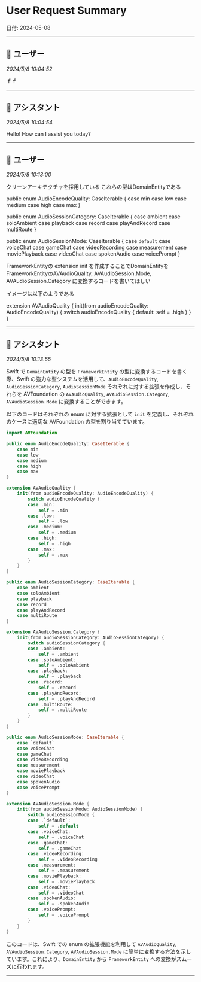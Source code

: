 # User Request Summary

日付: 2024-05-08

---

## 👤 ユーザー
*2024/5/8 10:04:52*

ｆｆ

---

## 🤖 アシスタント
*2024/5/8 10:04:54*

Hello! How can I assist you today?

---

## 👤 ユーザー
*2024/5/8 10:13:00*

クリーンアーキテクチャを採用している
これらの型はDomainEntityである

public enum AudioEncodeQuality: CaseIterable {
    case min
    case low
    case medium
    case high
    case max
}

public enum AudioSessionCategory: CaseIterable {
    case ambient
    case soloAmbient
    case playback
    case record
    case playAndRecord
    case multiRoute
}

public enum AudioSessionMode: CaseIterable {
    case `default`
    case voiceChat
    case gameChat
    case videoRecording
    case measurement
    case moviePlayback
    case videoChat
    case spokenAudio
    case voicePrompt
}

FrameworkEntityの extension init を作成することでDomainEntityをFrameworkEntityのAVAudioQuality, AVAudioSession.Mode, AVAudioSession.Category に変換するコードを書いてほしい

イメージは以下のようである

extension AVAudioQuality {
    init(from audioEncodeQuality: AudioEncodeQuality) {
        switch audioEncodeQuality {
        default:
            self = .high
        }
    }
}

---

## 🤖 アシスタント
*2024/5/8 10:13:55*

Swift で `DomainEntity` の型を `FrameworkEntity` の型に変換するコードを書く際、Swift の強力な型システムを活用して、`AudioEncodeQuality`, `AudioSessionCategory`, `AudioSessionMode` それぞれに対する拡張を作成し、それらを AVFoundation の `AVAudioQuality`, `AVAudioSession.Category`, `AVAudioSession.Mode` に変換することができます。

以下のコードはそれぞれの enum に対する拡張として `init` を定義し、それぞれのケースに適切な AVFoundation の型を割り当てています。

```swift
import AVFoundation

public enum AudioEncodeQuality: CaseIterable {
    case min
    case low
    case medium
    case high
    case max
}

extension AVAudioQuality {
    init(from audioEncodeQuality: AudioEncodeQuality) {
        switch audioEncodeQuality {
        case .min:
            self = .min
        case .low:
            self = .low
        case .medium:
            self = .medium
        case .high:
            self = .high
        case .max:
            self = .max
        }
    }
}

public enum AudioSessionCategory: CaseIterable {
    case ambient
    case soloAmbient
    case playback
    case record
    case playAndRecord
    case multiRoute
}

extension AVAudioSession.Category {
    init(from audioSessionCategory: AudioSessionCategory) {
        switch audioSessionCategory {
        case .ambient:
            self = .ambient
        case .soloAmbient:
            self = .soloAmbient
        case .playback:
            self = .playback
        case .record:
            self = .record
        case .playAndRecord:
            self = .playAndRecord
        case .multiRoute:
            self = .multiRoute
        }
    }
}

public enum AudioSessionMode: CaseIterable {
    case `default`
    case voiceChat
    case gameChat
    case videoRecording
    case measurement
    case moviePlayback
    case videoChat
    case spokenAudio
    case voicePrompt
}

extension AVAudioSession.Mode {
    init(from audioSessionMode: AudioSessionMode) {
        switch audioSessionMode {
        case .`default`:
            self = .default
        case .voiceChat:
            self = .voiceChat
        case .gameChat:
            self = .gameChat
        case .videoRecording:
            self = .videoRecording
        case .measurement:
            self = .measurement
        case .moviePlayback:
            self = .moviePlayback
        case .videoChat:
            self = .videoChat
        case .spokenAudio:
            self = .spokenAudio
        case .voicePrompt:
            self = .voicePrompt
        }
    }
}
```

このコードは、Swift での enum の拡張機能を利用して `AVAudioQuality`, `AVAudioSession.Category`, `AVAudioSession.Mode` に簡単に変換する方法を示しています。これにより、`DomainEntity` から `FrameworkEntity` への変換がスムーズに行われます。

---
